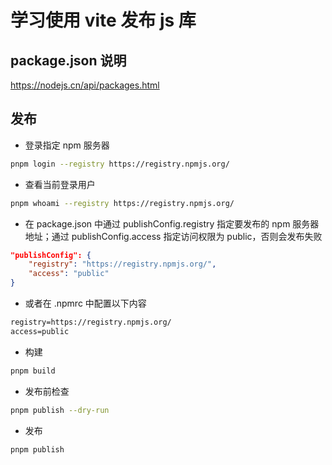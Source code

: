 # 学习使用 vite 发布 js 库

## package.json 说明

https://nodejs.cn/api/packages.html

## 发布

- 登录指定 npm 服务器

```bash
pnpm login --registry https://registry.npmjs.org/
```

- 查看当前登录用户

```bash
pnpm whoami --registry https://registry.npmjs.org/
```

- 在 package.json 中通过 publishConfig.registry 指定要发布的 npm 服务器地址；通过 publishConfig.access 指定访问权限为 public，否则会发布失败

```json
"publishConfig": {
    "registry": "https://registry.npmjs.org/",
    "access": "public"
}
```

- 或者在 .npmrc 中配置以下内容

```txt
registry=https://registry.npmjs.org/
access=public
```

- 构建

```bash
pnpm build
```

- 发布前检查

```bash
pnpm publish --dry-run
```

- 发布

```bash
pnpm publish
```
